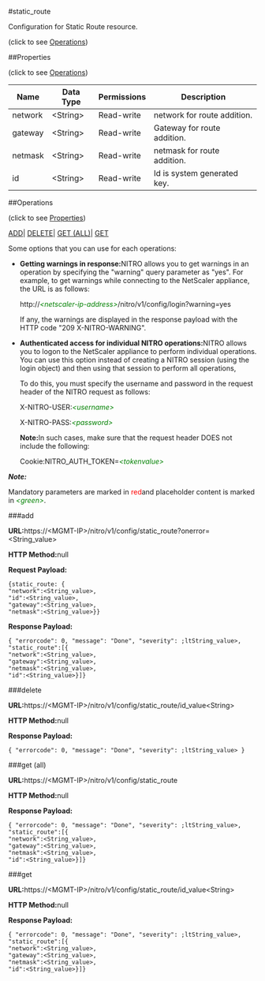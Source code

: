#static_route



Configuration for Static Route resource.

<span>(click to see [Operations](#operations))</span>



##Properties 

<span>(click to see [Operations](#operations))</span>





<table><thead><tr><th>Name</th><th>Data Type</th><th>Permissions</th><th>Description</th></tr></thead><tbody><tr><td>network</td><td>&lt;String></td><td>Read-write</td><td>network for route addition.</td></tr><tr><td>gateway</td><td>&lt;String></td><td>Read-write</td><td>Gateway for route addition.</td></tr><tr><td>netmask</td><td>&lt;String></td><td>Read-write</td><td>netmask for route addition.</td></tr><tr><td>id</td><td>&lt;String></td><td>Read-write</td><td>Id is system generated key.</td></tr></tbody></table>

##Operations 

<span>(click to see [Properties](#properties))</span>





[ADD](#all)| [DELETE](#delete)| [GET (ALL)](#get-all)| [GET](#get)





Some options that you can use for each operations:

<ul><li><p><b>Getting warnings in response:</b>NITRO allows you to get warnings in an operation by specifying the "warning" query parameter as "yes". For example, to get warnings while connecting to the NetScaler appliance, the URL is as follows:</p><p>http://<span style="color:green;font-style:italic;">&lt;netscaler-ip-address&gt;</span>/nitro/v1/config/login?warning=yes</p><p>If any, the warnings are displayed in the response payload with the HTTP code "209 X-NITRO-WARNING".</p></li><li><p><b>Authenticated access for individual NITRO operations:</b>NITRO allows you to logon to the NetScaler appliance to perform individual operations. You can use this option instead of creating a NITRO session (using the login object) and then using that session to perform all operations,</p><p>To do this, you must specify the username and password in the request header of the NITRO request as follows:</p><p>X-NITRO-USER:<span style="color:green;font-style:italic;">&lt;username&gt;</span></p><p>X-NITRO-PASS:<span style="color:green;font-style:italic;">&lt;password&gt;</span></p><p><b>Note:</b>In such cases, make sure that the request header DOES not include the following:</p><p>Cookie:NITRO_AUTH_TOKEN=<span style="color:green;font-style:italic;">&lt;tokenvalue&gt;</span></p></li></ul>







***Note:*** 

Mandatory parameters are marked in <span style="color:#FF0000;">red</span>and placeholder content is marked in <span style="color:green;font-style:italic">&lt;green&gt;</span>.



###add







<b>URL:</b>https://&lt;MGMT-IP&gt;/nitro/v1/config/static_route?onerror=&lt;String_value&gt;

<b>HTTP Method:</b>null

<b>Request Payload: </b>
```
{static_route: {
"network":<String_value>,
"id":<String_value>,
"gateway":<String_value>,
"netmask":<String_value>}}
```

<b>Response Payload: </b>
```
{ "errorcode": 0, "message": "Done", "severity": ;ltString_value>, "static_route":[{
"network":<String_value>,
"gateway":<String_value>,
"netmask":<String_value>,
"id":<String_value>}]}
```







###delete







<b>URL:</b>https://&lt;MGMT-IP&gt;/nitro/v1/config/static_route/id_value&lt;String&gt;

<b>HTTP Method:</b>null

<b>Response Payload: </b>
```
{ "errorcode": 0, "message": "Done", "severity": ;ltString_value> }
```







###get (all)







<b>URL:</b>https://&lt;MGMT-IP&gt;/nitro/v1/config/static_route

<b>HTTP Method:</b>null

<b>Response Payload: </b>
```
{ "errorcode": 0, "message": "Done", "severity": ;ltString_value>, "static_route":[{
"network":<String_value>,
"gateway":<String_value>,
"netmask":<String_value>,
"id":<String_value>}]}
```







###get







<b>URL:</b>https://&lt;MGMT-IP&gt;/nitro/v1/config/static_route/id_value&lt;String&gt;

<b>HTTP Method:</b>null

<b>Response Payload: </b>
```
{ "errorcode": 0, "message": "Done", "severity": ;ltString_value>, "static_route":[{
"network":<String_value>,
"gateway":<String_value>,
"netmask":<String_value>,
"id":<String_value>}]}
```







